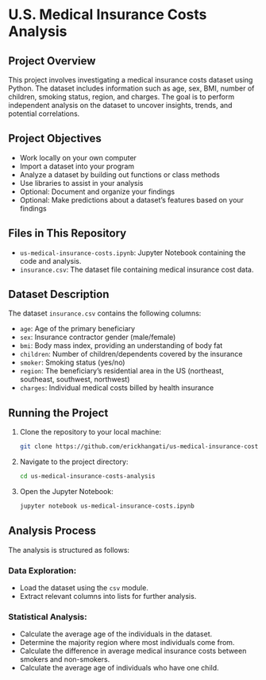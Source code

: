 # U.S. Medical Insurance Costs Analysis

## Project Overview

This project involves investigating a medical insurance costs dataset using Python. The dataset includes information such as age, sex, BMI, number of children, smoking status, region, and charges. The goal is to perform independent analysis on the dataset to uncover insights, trends, and potential correlations.

## Project Objectives

- Work locally on your own computer
- Import a dataset into your program
- Analyze a dataset by building out functions or class methods
- Use libraries to assist in your analysis
- Optional: Document and organize your findings
- Optional: Make predictions about a dataset’s features based on your findings

## Files in This Repository

- `us-medical-insurance-costs.ipynb`: Jupyter Notebook containing the code and analysis.
- `insurance.csv`: The dataset file containing medical insurance cost data.

## Dataset Description

The dataset `insurance.csv` contains the following columns:

- `age`: Age of the primary beneficiary
- `sex`: Insurance contractor gender (male/female)
- `bmi`: Body mass index, providing an understanding of body fat
- `children`: Number of children/dependents covered by the insurance
- `smoker`: Smoking status (yes/no)
- `region`: The beneficiary’s residential area in the US (northeast, southeast, southwest, northwest)
- `charges`: Individual medical costs billed by health insurance

## Running the Project

1. Clone the repository to your local machine:
    ```bash
    git clone https://github.com/erickhangati/us-medical-insurance-costs-analysis.git
    ```
2. Navigate to the project directory:
    ```bash
    cd us-medical-insurance-costs-analysis
    ```
3. Open the Jupyter Notebook:
    ```bash
    jupyter notebook us-medical-insurance-costs.ipynb
    ```

## Analysis Process

The analysis is structured as follows:

### Data Exploration:
- Load the dataset using the `csv` module.
- Extract relevant columns into lists for further analysis.

### Statistical Analysis:
- Calculate the average age of the individuals in the dataset.
- Determine the majority region where most individuals come from.
- Calculate the difference in average medical insurance costs between smokers and non-smokers.
- Calculate the average age of individuals who have one child.